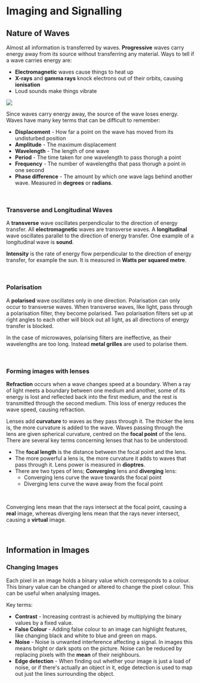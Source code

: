 # Imaging and Signalling

## Nature of Waves

Almost all information is transferred by waves. **Progressive** waves carry energy away from its source without transferring any material. Ways to tell if a wave carries energy are:
- **Electromagnetic** waves cause things to heat up
- **X-rays** and **gamma rays** knock electrons out of their orbits, causing **ionisation**
- Loud sounds make things vibrate

<img src= "https://latex.codecogs.com/svg.latex?\Large&space;x=\frac{-b\pm\sqrt{b^2-4ac}}{2a}" />

Since waves carry energy away, the source of the wave loses energy. Waves have many key terms that can be difficult to remember:
- **Displacement** - How far a point on the wave has moved from its undisturbed position
- **Amplitude** - The maximum displacement
- **Wavelength** - The length of one wave
- **Period** - The time taken for one wavelength to pass thorugh a point
- **Frequency** - The number of wavelengths that pass thorugh a point in one second
- **Phase difference** - The amount by which one wave lags behind another wave. Measured in **degrees** or **radians**.

<br>

### Transverse and Longitudinal Waves

A **transverse** wave oscillates perpendicular to the direction of energy transfer. All **electromagnetic** waves are transverse waves. A **longitudinal** wave oscillates parallel to the direction of energy transfer. One example of a longitudinal wave is **sound**.

**Intensity** is the rate of energy flow perpendicular to the direction of energy transfer, for example the sun. It is measured in **Watts per squared metre**.

<br>

### Polarisation

A **polarised** wave oscillates only in one direction. Polarisation can only occur to transverse waves. When transverse waves, like light, pass through a polarisation filter, they become polarised. Two polarisation filters set up at right angles to each other will block out all light, as all directions of energy transfer is blocked.

In the case of microwaves, polarising filters are ineffective, as their wavelengths are too long. Instead **metal grilles** are used to polarise them.

<br>

### Forming images with lenses

**Refraction** occurs when a wave changes speed at a boundary. When a ray of light meets a boundary between one medium and another, some of its energy is lost and reflected back into the first medium, and the rest is transmitted through the second medium. This loss of energy reduces the wave speed, causing refraction.

Lenses add **curvature** to waves as they pass through it. The thicker the lens is, the more curvature is added to the wave. Waves passing through the lens are given spherical curvature, centred on the **focal point** of the lens. There are several key terms concerning lenses that has to be understood:
- The **focal length** is the distance between the focal point and the lens.
- The more powerful a lens is, the more curvature it adds to waves that pass through it. Lens power is measured in **dioptres**.
- There are two types of lens; **Converging** lens and **diverging** lens:
  - Converging lens curve the wave towards the focal point
  - Diverging lens curve the wave away from the focal point

<br>

Converging lens mean that the rays intersect at the focal point, causing a **real** image, whereas diverging lens mean that the rays never intersect, causing a **virtual** image.

<br>

## Information in Images

### Changing Images

Each pixel in an image holds a binary value which corresponds to a colour. This binary value can be changed or altered to change the pixel colour. This can be useful when analysing images.

Key terms:
- **Contrast** - Increasing contrast is achieved by multiplying the binary values by a fixed value.
- **False Colour** - Adding false colour to an image can highlight features, like changing black and white to blue and green on maps.
- **Noise** - Noise is unwanted interference affecting a signal. In images this means bright or dark spots on the picture. Noise can be reduced by replacing pixels with the **mean** of their neighbours.
- **Edge detection** - When finding out whether your image is just a load of noise, or if there's actually an object in it, edge detection is used to map out just the lines surrounding the object.














